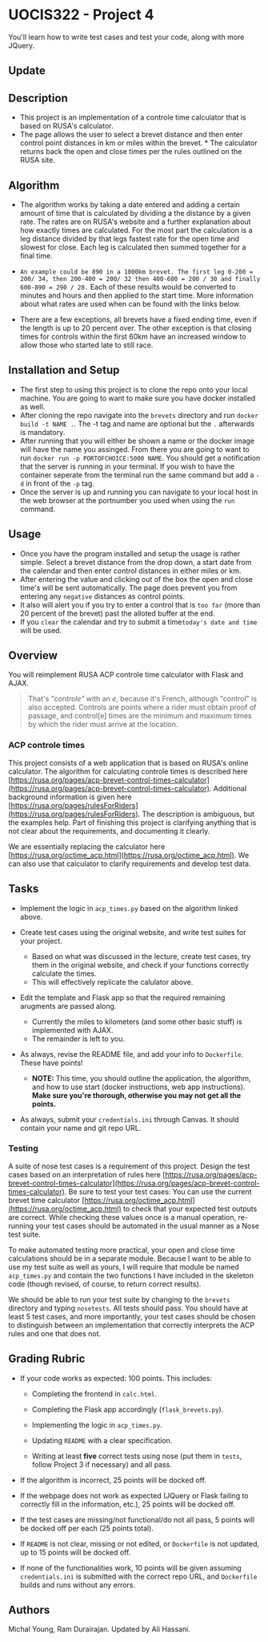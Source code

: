# UOCIS322 - Project 4 #
You'll learn how to write test cases and test your code, along with more JQuery.



## Update

## Description
* This project is an implementation of a controle time calculator that is based on RUSA's calculator. 
* The page allows the user to select a brevet distance and then  enter control point distances in km or miles within the brevet. * The calculator returns back the open and close times per the rules outlined on the RUSA site.

## Algorithm
 * The algorithm works by taking a date entered and adding a certain amount of time that is calculated by dividing a the distance
   by a given rate. The rates are on RUSA's website and a further explanation about how exactly times are calculated. For the
   most part the calculation is a leg distance divided by that legs fastest rate for the open time and slowest for close. Each
   leg is calculated then summed together for a final time. 
 * `An example could be 890 in a 1000km brevet. The first leg 0-200 = 200/ 34, then 200-400 = 200/ 32 then 400-600 = 200 / 30 and finally 600-890 = 290 / 28.` Each of these results would be converted to minutes and hours and then applied to the start time. More information about what rates are used when can be found with the links below.
 
 * There are a few exceptions, all brevets have a fixed ending time, even if the length is up to 20 percent over. The other exception is that closing times for controls within the first 60km have an increased window to allow those who started late to still race.

## Installation and Setup
* The first step to using this project is to clone the repo onto your local machine. You are going to want to make sure you have 
docker installed as well. 
* After cloning the repo navigate into the `brevets` directory and run `docker build -t NAME .`. The -t tag and name are optional but the `.` afterwards is mandatory. 
* After running that you will either be shown a name or the docker image will have the name you assinged. From there you are going to want to run `docker run -p PORTOFCHOICE:5000 NAME`. You should get a notification that the server is running in your terminal. If you wish to have the container seperate from the terminal run the same command but add a `-d` in front of the `-p` tag. 
* Once the server is up and running you can navigate to your local host in the web browser at the portnumber you used when using the `run` command.


## Usage
* Once you have the program installed and setup the usage is rather simple. Select a brevet distance from the drop down, a start 
date from the calendar and then enter control distances in either miles or km. 
* After entering the value and clicking out of the box the open and close time's will be sent automatically. The page does prevent you from entering any `negative` distances as control points. 
* It also will alert you if you try to enter a control that is `too far` (more than 20 percent of the brevet) past the alloted buffer at the end.
* If you `clear` the calendar and try to submit a time`today's date and time` will be used.

## Overview

You will reimplement RUSA ACP controle time calculator with Flask and AJAX.
> That's *"controle"* with an *e*, because it's French, although "control" is also accepted. Controls are points where a rider must obtain proof of passage, and control[e] times are the minimum and maximum times by which the rider must arrive at the location.

### ACP controle times

This project consists of a web application that is based on RUSA's online calculator. The algorithm for calculating controle times is described here [https://rusa.org/pages/acp-brevet-control-times-calculator](https://rusa.org/pages/acp-brevet-control-times-calculator). Additional background information is given here [https://rusa.org/pages/rulesForRiders](https://rusa.org/pages/rulesForRiders). The description is ambiguous, but the examples help. Part of finishing this project is clarifying anything that is not clear about the requirements, and documenting it clearly. 

We are essentially replacing the calculator here [https://rusa.org/octime_acp.html](https://rusa.org/octime_acp.html). We can also use that calculator to clarify requirements and develop test data. 

## Tasks

* Implement the logic in `acp_times.py` based on the algorithm linked above.

* Create test cases using the original website, and write test suites for your project.
	* Based on what was discussed in the lecture, create test cases, try them in the original website, and check if your functions correctly calculate the times.
	* This will effectively replicate the calulator above.

* Edit the template and Flask app so that the required remaining arugments are passed along.
	* Currently the miles to kilometers (and some other basic stuff) is implemented with AJAX. 
	* The remainder is left to you.

* As always, revise the README file, and add your info to `Dockerfile`. These have points!
	* **NOTE:** This time, you should outline the application, the algorithm, and how to use start (docker instructions, web app instructions). **Make sure you're thorough, otherwise you may not get all the points.**

* As always, submit your `credentials.ini` through Canvas. It should contain your name and git repo URL.

### Testing

A suite of nose test cases is a requirement of this project. Design the test cases based on an interpretation of rules here [https://rusa.org/pages/acp-brevet-control-times-calculator](https://rusa.org/pages/acp-brevet-control-times-calculator). Be sure to test your test cases: You can use the current brevet time calculator [https://rusa.org/octime_acp.html](https://rusa.org/octime_acp.html) to check that your expected test outputs are correct. While checking these values once is a manual operation, re-running your test cases should be automated in the usual manner as a Nose test suite.

To make automated testing more practical, your open and close time calculations should be in a separate module. Because I want to be able to use my test suite as well as yours, I will require that module be named `acp_times.py` and contain the two functions I have included in the skeleton code (though revised, of course, to return correct results).

We should be able to run your test suite by changing to the `brevets` directory and typing `nosetests`. All tests should pass. You should have at least 5 test cases, and more importantly, your test cases should be chosen to distinguish between an implementation that correctly interprets the ACP rules and one that does not.

## Grading Rubric

* If your code works as expected: 100 points. This includes:

	* Completing the frontend in `calc.html`.
	
	* Completing the Flask app accordingly (`flask_brevets.py`).
	
	* Implementing the logic in `acp_times.py`.
	
	* Updating `README` with a clear specification.
	
	* Writing at least **five** correct tests using nose (put them in `tests`, follow Project 3 if necessary) and all pass.

* If the algorithm is incorrect, 25 points will be docked off.

* If the webpage does not work as expected (JQuery or Flask failing to correctly fill in the information, etc.), 25 points will be docked off.

* If the test cases are missing/not functional/do not all pass, 5 points will be docked off per each (25 points total).

* If `README` is not clear, missing or not edited, or `Dockerfile` is not updated, up to 15 points will be docked off.

* If none of the functionalities work, 10 points will be given assuming `credentials.ini` is submitted with the correct repo URL, and `Dockerfile` builds and runs without any errors. 

## Authors

Michal Young, Ram Durairajan. Updated by Ali Hassani.
